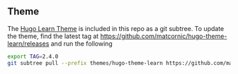 ## Theme

The [Hugo Learn Theme](https://github.com/matcornic/hugo-theme-learn) is
included in this repo as a git subtree. To update the theme, find the latest tag
at https://github.com/matcornic/hugo-theme-learn/releases and run the following

```sh
export TAG=2.4.0
git subtree pull --prefix themes/hugo-theme-learn https://github.com/matcornic/hugo-theme-learn.git $TAG --squash
```
